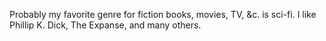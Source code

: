 Probably my favorite genre for fiction books, movies, TV, &c. is sci-fi.  I like Phillip K. Dick, The Expanse, and many others.
